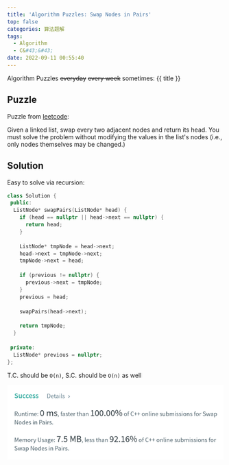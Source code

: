 ```yaml
---
title: 'Algorithm Puzzles: Swap Nodes in Pairs'
top: false
categories: 算法题解
tags:
  - Algorithm
  - C&#43;&#43;
date: 2022-09-11 00:55:40
---
```

Algorithm Puzzles ~~everyday~~ ~~every week~~ sometimes: {{ title }}
<!--more-->
## Puzzle
Puzzle from [leetcode](https://leetcode.com):

Given a linked list, swap every two adjacent nodes and return its head. You must solve the problem without modifying the values in the list's nodes (i.e., only nodes themselves may be changed.)

## Solution

Easy to solve via recursion:

```cpp
class Solution {
 public:
  ListNode* swapPairs(ListNode* head) {
    if (head == nullptr || head->next == nullptr) {
      return head;
    }

    ListNode* tmpNode = head->next;
    head->next = tmpNode->next;
    tmpNode->next = head;

    if (previous != nullptr) {
      previous->next = tmpNode;
    }
    previous = head;

    swapPairs(head->next);

    return tmpNode;
  }

 private:
  ListNode* previous = nullptr;
};
```

T.C. should be `O(n)`, S.C. should be `O(n)` as well

![](Algorithm-Puzzles-Swap-Nodes-in-Pairs/swapNodesinPairs.png)
